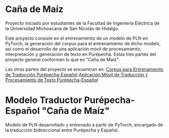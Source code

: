 # Caña de Maíz
Proyecto iniciado por estudiantes de la Facultad de Ingeniería Eléctrica de la Universidad Michoacana de San Nicolás de Hidalgo.

Este proyecto consiste en el entrenamiento de un modelo de PLN en PyTorch, la generación del corpus para el entrenamiento de dicho modelo, así como el desarrollo de una aplicación móvil de procesamiento, interpretación y generación de texto en Purépecha. Estas tres partes del proyecto general conforman lo que es "Caña de Maíz".

Las otras partes del proyecto se encuentran en:
[Corpus para Entrenamiento de Traducción Purépecha-Español](https://github.com/BAPE77/corpus-traduccion-purepecha-espaniol-caniademaiz.git)
[Aplicación Móvil de Traducción y Procesamiento de Texto Purépecha-Español](https://github.com/FerFabianReyes/proyectoIA.git)

# Modelo Traductor Purépecha-Español "Caña de Maíz"
Modelo de PLN desarrollado y entrenado a partir de PyTorch, encargado de la traduccion bidireccional entre Purépecha y Español.
